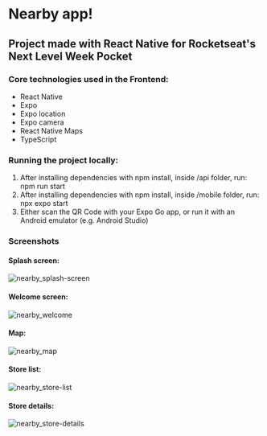 # Nearby app!

## Project made with React Native for Rocketseat's Next Level Week Pocket

### Core technologies used in the Frontend:
- React Native
- Expo
- Expo location
- Expo camera
- React Native Maps
- TypeScript


### Running the project locally:

1. After installing dependencies with npm install, inside /api folder, run: npm run start
2. After installing dependencies with npm install, inside /mobile folder, run: npx expo start
3. Either scan the QR Code with your Expo Go app, or run it with an Android emulator (e.g. Android Studio)

### Screenshots

#### Splash screen:
![nearby_splash-screen](https://github.com/user-attachments/assets/aab126c3-3b68-4ac2-b12f-b7cafbc1ffe4)

#### Welcome screen:
![nearby_welcome](https://github.com/user-attachments/assets/30cda40a-81fb-4536-b266-a4ff66f9c284)

#### Map:
![nearby_map](https://github.com/user-attachments/assets/dd44f49f-cbcf-4d9c-a250-65808bd8f045)

#### Store list:
![nearby_store-list](https://github.com/user-attachments/assets/fd94af8c-b44e-44e4-9d0b-ff0213fc7c27)

#### Store details:
![nearby_store-details](https://github.com/user-attachments/assets/a99d9fef-b0d7-408a-8c46-b1209eca64b3)
